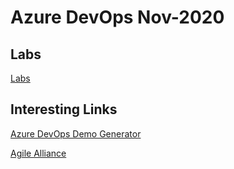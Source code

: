 # Azure DevOps Nov-2020

## Labs

[Labs](./AZ400T00labs.md)

## Interesting Links

[Azure DevOps Demo Generator](https://azuredevopsdemogenerator.azurewebsites.net/)

[Agile Alliance](https://www.agilealliance.org/)
